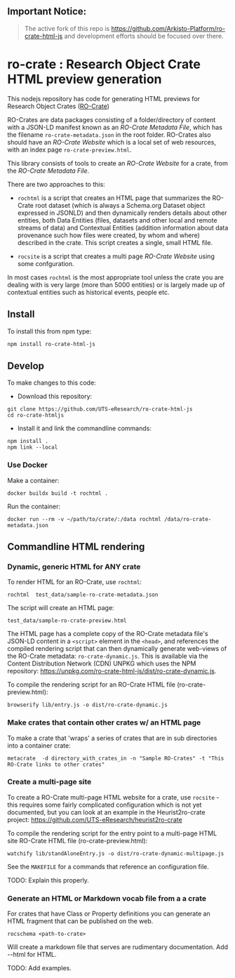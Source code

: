 
## Important Notice:
> The active fork of this repo is https://github.com/Arkisto-Platform/ro-crate-html-js and development efforts should be focused over there.

# ro-crate : Research Object Crate HTML preview generation
This nodejs repository has code for generating HTML previews for Research Object Crates ([RO-Crate](https://researchobject.github.io/ro-crate/))

RO-Crates are data packages consisting of a folder/directory of content with a JSON-LD manifest  known as an *RO-Crate Metadata File*, which has the filename `ro-crate-metadata.json` in the root folder. RO-Crates also should have an *RO-Crate Website* which is a local set of web resources, with an index page `ro-crate-preview.html`.

This library consists of tools to create an *RO-Crate Website* for a crate, from the *RO-Crate Metadata File*.

There are two approaches to this:

- `rochtml` is a script that creates an HTML page that summarizes the RO-Crate root dataset (which is always a Schema.org Dataset object expressed in JSONLD) and then dynamically renders details about other entities, both Data Entities (files, datasets and other local and remote streams of data) and Contextual Entities (addition information about data provenance such how files were created, by whom and where) described in the crate. This script creates a single, small HTML file.

- `rocsite` is a script that creates a multi page *RO-Crate Website* using some confguration.

In most cases `rochtml` is the most appropriate tool unless the crate you are dealing with is very large (more than 5000 entities) or is largely made up of contextual entities such as historical events, people etc.


## Install

To install this from npm type:

```bash
npm install ro-crate-html-js
```

## Develop

To make changes to this code:

-  Download this repository:

```
git clone https://github.com/UTS-eResearch/ro-crate-html-js
cd ro-crate-htmljs
```

-  Install it and link the commandline commands:

```
npm install .
npm link --local
```

### Use Docker

Make a container:

`docker buildx build -t rochtml .`

Run the container:

`docker run --rm -v ~/path/to/crate/:/data rochtml /data/ro-crate-metadata.json`

## Commandline HTML rendering

### Dynamic, generic HTML for ANY crate

To render HTML for an RO-Crate, use `rochtml`:

```rochtml  test_data/sample-ro-crate-metadata.json```

The script will create an HTML page:

```test_data/sample-ro-crate-preview.html```

The HTML page has a complete copy of the RO-Crate metadata file's JSON-LD content in a `<script>` element in the `<head>`, and references the compiled rendering script that can then dynamically generate web-views of the RO-Crate metadata: `ro-crate-dynamic.js`. This is available via the Content Distribution Network (CDN) UNPKG which uses the NPM repository: <https://unpkg.com/ro-crate-html-js/dist/ro-crate-dynamic.js>.


To compile the rendering script for an RO-Crate HTML file (ro-crate-preview.html):

```browserify lib/entry.js -o dist/ro-crate-dynamic.js```

### Make crates that contain other crates w/ an HTML page

To make a crate that 'wraps' a series of crates that are in sub directories into a container crate:

```
metacrate  -d directory_with_crates_in -n "Sample RO-Crates" -t "This RO-Crate links to other crates"
```


### Create a multi-page site

To create a RO-Crate multi-page HTML website for a crate, use `rocsite` - this requires some fairly complicated configuration which is not yet documented, but you can look at an example in the Heurist2ro-crate project: https://github.com/UTS-eResearch/heurist2ro-crate 

To compile the rendering script for the entry point to a multi-page HTML site RO-Crate HTML file (ro-crate-preview.html):

```watchify lib/standAloneEntry.js -o dist/ro-crate-dynamic-multipage.js  ```

See the `MAKEFILE`  for a commands that reference an configuration file.

TODO: Explain this properly.


### Generate an HTML or Markdown vocab file from a a crate

For crates that have Class or Property definitions you can generate an HTML fragment that can be published on the web.

```rocschema <path-to-crate>```

Will create a markdown file that serves are rudimentary documentation. Add --html for HTML.

TODO: Add examples.











